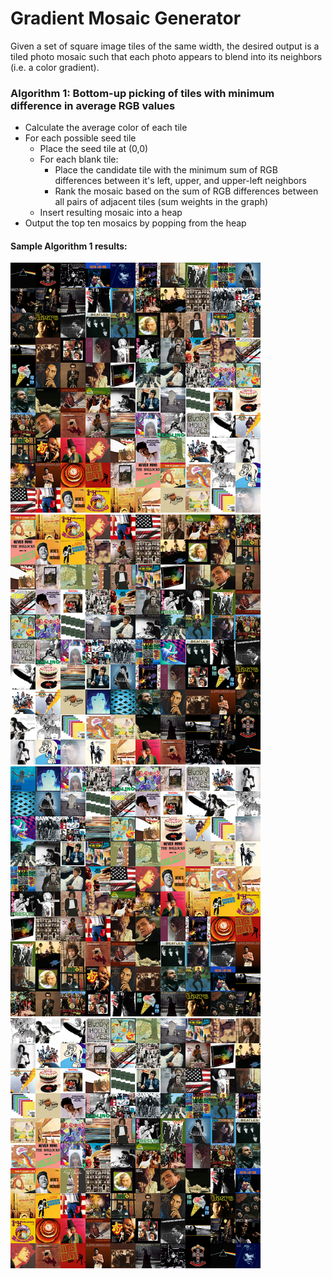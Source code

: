 # Gradient Mosaic Generator

Given a set of square image tiles of the same width, the desired output is a tiled photo mosaic such that each photo appears to blend into its neighbors (i.e. a color gradient).

### Algorithm 1: Bottom-up picking of tiles with minimum difference in average RGB values

- Calculate the average color of each tile
- For each possible seed tile
  - Place the seed tile at (0,0)
  - For each blank tile:
    - Place the candidate tile with the minimum sum of RGB differences between it's left, upper, and upper-left neighbors
    - Rank the mosaic based on the sum of RGB differences between all pairs of adjacent tiles (sum weights in the graph)
  - Insert resulting mosaic into a heap
- Output the top ten mosaics by popping from the heap

#### Sample Algorithm 1 results:
<p float="left">
<img src="./algo1/mosaic_3.png" width=400/>
<img src="./algo1/mosaic_5.png" width=400/>
<img src="./algo1/mosaic_0.png" width=400/>
<img src="./algo1/mosaic_1.png" width=400/>
</p>
